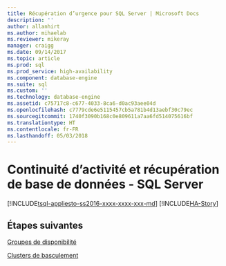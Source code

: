 ```yaml
---
title: Récupération d’urgence pour SQL Server | Microsoft Docs
description: ''
author: allanhirt
ms.author: mihaelab
ms.reviewer: mikeray
manager: craigg
ms.date: 09/14/2017
ms.topic: article
ms.prod: sql
ms.prod_service: high-availability
ms.component: database-engine
ms.suite: sql
ms.custom: ''
ms.technology: database-engine
ms.assetid: c75717c8-c677-4033-8ca6-d0ac93aee04d
ms.openlocfilehash: c7779cde6e5115457cb5a781b4d13aebf30c79ec
ms.sourcegitcommit: 1740f3090b168c0e809611a7aa6fd514075616bf
ms.translationtype: HT
ms.contentlocale: fr-FR
ms.lasthandoff: 05/03/2018
---
```

# <a name="business-continuity-and-database-recovery---sql-server"></a>Continuité d’activité et récupération de base de données - SQL Server
[!INCLUDE[tsql-appliesto-ss2016-xxxx-xxxx-xxx-md](../includes/tsql-appliesto-ss2016-xxxx-xxxx-xxx-md.md)]
[!INCLUDE[HA-Story](../includes/sql-server-ha-story.md)]

## <a name="next-steps"></a>Étapes suivantes

[Groupes de disponibilité](availability-groups/windows/overview-of-always-on-availability-groups-sql-server.md)

[Clusters de basculement](../sql-server/failover-clusters/install/sql-server-failover-cluster-installation.md)
